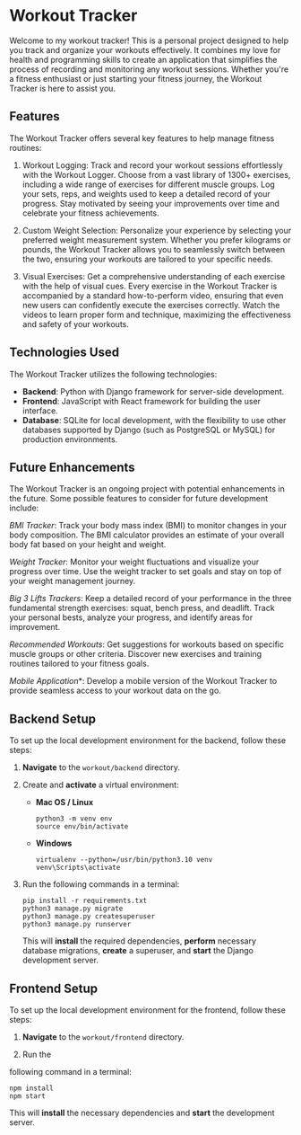 # Workout Tracker
Welcome to my workout tracker! This is a personal project designed to help you track and organize your workouts effectively. It combines my love for health and programming skills to create an application that simplifies the process of recording and monitoring any workout sessions. Whether you're a fitness enthusiast or just starting your fitness journey, the Workout Tracker is here to assist you.

## Features
The Workout Tracker offers several key features to help manage fitness routines:

1. Workout Logging: Track and record your workout sessions effortlessly with the Workout Logger. Choose from a vast library of 1300+ exercises, including a wide range of exercises for different muscle groups. Log your sets, reps, and weights used to keep a detailed record of your progress. Stay motivated by seeing your improvements over time and celebrate your fitness achievements.

2. Custom Weight Selection: Personalize your experience by selecting your preferred weight measurement system. Whether you prefer kilograms or pounds, the Workout Tracker allows you to seamlessly switch between the two, ensuring your workouts are tailored to your specific needs.

3. Visual Exercises: Get a comprehensive understanding of each exercise with the help of visual cues. Every exercise in the Workout Tracker is accompanied by a standard how-to-perform video, ensuring that even new users can confidently execute the exercises correctly. Watch the videos to learn proper form and technique, maximizing the effectiveness and safety of your workouts.


## Technologies Used
The Workout Tracker utilizes the following technologies:

- **Backend**: Python with Django framework for server-side development.
- **Frontend**: JavaScript with React framework for building the user interface.
- **Database**: SQLite for local development, with the flexibility to use other databases supported by Django (such as PostgreSQL or MySQL) for production environments.

## Future Enhancements
The Workout Tracker is an ongoing project with potential enhancements in the future. Some possible features to consider for future development include:

*BMI Tracker*: Track your body mass index (BMI) to monitor changes in your body composition. The BMI calculator provides an estimate of your overall body fat based on your height and weight.

*Weight Tracker*: Monitor your weight fluctuations and visualize your progress over time. Use the weight tracker to set goals and stay on top of your weight management journey.

*Big 3 Lifts Trackers*: Keep a detailed record of your performance in the three fundamental strength exercises: squat, bench press, and deadlift. Track your personal bests, analyze your progress, and identify areas for improvement.

*Recommended Workouts*: Get suggestions for workouts based on specific muscle groups or other criteria. Discover new exercises and training routines tailored to your fitness goals.

*Mobile Application**: Develop a mobile version of the Workout Tracker to provide seamless access to your workout data on the go.


## Backend Setup

To set up the local development environment for the backend, follow these steps:

1. **Navigate** to the `workout/backend` directory.

2. Create and **activate** a virtual environment:

   - **Mac OS / Linux**
   
     ```shell
     python3 -m venv env
     source env/bin/activate   
     ```
   
   - **Windows**
   
     ```shell
     virtualenv --python=/usr/bin/python3.10 venv 
     venv\Scripts\activate    
     ```

3. Run the following commands in a terminal:

   ```shell
   pip install -r requirements.txt
   python3 manage.py migrate
   python3 manage.py createsuperuser
   python3 manage.py runserver
   ```

   This will **install** the required dependencies, **perform** necessary database migrations, **create** a superuser, and **start** the Django development server.

## Frontend Setup

To set up the local development environment for the frontend, follow these steps:

1. **Navigate** to the `workout/frontend` directory.

2. Run the

 following command in a terminal:

   ```shell
   npm install 
   npm start
   ```

   This will **install** the necessary dependencies and **start** the development server.